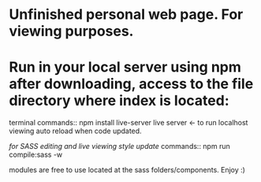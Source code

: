 # Unfinished personal web page. For viewing purposes. 

# Run in your local server using npm after downloading, access to the file directory where index is located:
terminal commands::
npm install live-server
live server <- to run localhost viewing auto reload when code updated.

*for SASS editing and live viewing style update*
commands::
npm run compile:sass -w 



modules are free to use located at the sass folders/components.
Enjoy :)
